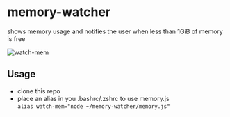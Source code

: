 # memory-watcher
shows memory usage and notifies the user when less than 1GiB of memory is free

![watch-mem](https://i.imgur.com/Hv4THjP.png)

## Usage
* clone this repo
* place an alias in you .bashrc/.zshrc to use memory.js <br/>
  `alias watch-mem="node ~/memory-watcher/memory.js"`
